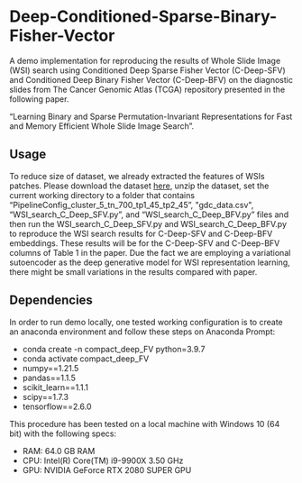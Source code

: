 # Deep-Conditioned-Sparse-Binary-Fisher-Vector

A demo implementation for reproducing the results of Whole Slide Image (WSI) search using  Conditioned Deep Sparse Fisher Vector (C-Deep-SFV) and  Conditioned Deep Binary Fisher Vector (C-Deep-BFV) on the diagnostic slides from The Cancer Genomic Atlas (TCGA) repository presented in the following paper.

“Learning Binary and Sparse Permutation-Invariant Representations for Fast
and Memory Efficient Whole Slide Image Search”. 

## Usage ##
To reduce size of dataset, we already extracted the features of WSIs patches. Please download the dataset [here](https://drive.google.com/file/d/1dohzPBRsJs5JEUp9ftYOAvedhLDN8Oj_/view?usp=sharing), 
unzip the dataset, set the current working directory to a folder that contains “PipelineConfig_cluster_5_tn_700_tp1_45_tp2_45”, "gdc_data.csv",  “WSI_search_C_Deep_SFV.py”,   and “WSI_search_C_Deep_BFV.py” files and then run the WSI_search_C_Deep_SFV.py and WSI_search_C_Deep_BFV.py to reproduce the WSI search results for C-Deep-SFV and C-Deep-BFV embeddings. These results will be for the C-Deep-SFV and C-Deep-BFV columns of Table 1 in the paper. Due the fact we are 
employing a variational sutoencoder as the deep generative model for WSI representation learning, there might be small variations in the results compared with paper.

## Dependencies ##

In order to run demo locally, one tested working configuration is to create an anaconda environment and follow these steps on Anaconda Prompt:

* conda create -n compact_deep_FV python=3.9.7 <br />
* conda activate compact_deep_FV <br />
* numpy==1.21.5
* pandas==1.1.5
* scikit_learn==1.1.1
* scipy==1.7.3
* tensorflow==2.6.0

This procedure has been tested on a local machine with Windows 10 (64 bit) with the following specs:

* RAM: 64.0 GB RAM  <br />
* CPU: Intel(R) Core(TM) i9-9900X 3.50 GHz  <br />
* GPU: NVIDIA GeForce RTX 2080 SUPER GPU
